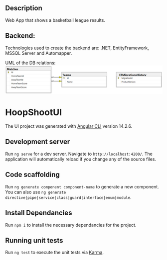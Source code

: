 ## Description

Web App that shows a basketball league results.

## Backend:

Technologies used to create the backend are: .NET, EntityFramework, MSSQL Server and Automapper.

UML of the DB relations:
![ALT](/Images/hoopshoot-uml-tables.png)

# HoopShootUI

The UI project was generated with [Angular CLI](https://github.com/angular/angular-cli) version 14.2.6.

## Development server

Run `ng serve` for a dev server. Navigate to `http://localhost:4200/`. The application will automatically reload if you change any of the source files.

## Code scaffolding

Run `ng generate component component-name` to generate a new component. You can also use `ng generate directive|pipe|service|class|guard|interface|enum|module`.

## Install Dependancies

Run `npm i` to install the necessary dependancies for the project.

## Running unit tests

Run `ng test` to execute the unit tests via [Karma](https://karma-runner.github.io).
